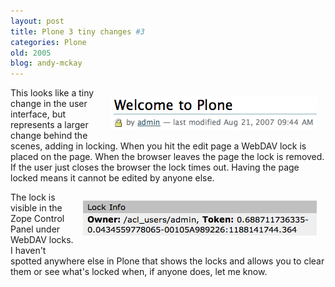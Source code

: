 ```yaml
---
layout: post
title: Plone 3 tiny changes #3
categories: Plone
old: 2005
blog: andy-mckay
---
```

<img src="/files/plone_small_changes_lock.png" style="float:right; padding: 1em" />
<p>This looks like a tiny change in the user interface, but represents a larger change behind the scenes, adding in locking. When you hit the edit page a WebDAV lock is placed on the page. When the browser leaves the page the lock is removed. If the user just closes the browser the lock times out. Having the page locked means it cannot be edited by anyone else.</p>
<img src="/files/plone_small_changes_lock_cp.png" style="float:right; padding: 1em" />
<p>The lock is visible in the Zope Control Panel under WebDAV locks. I haven't spotted anywhere else in Plone that shows the locks and allows you to clear them or see what's locked when, if anyone does, let me know.</p>